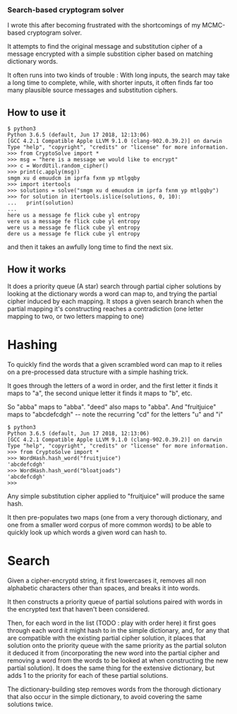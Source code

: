 ### Search-based cryptogram solver

I wrote this after becoming frustrated with the shortcomings of
my MCMC-based cryptogram solver.

It attempts to find the original message and substitution cipher
of a message encrypted with a simple substition cipher based on
matching dictionary words.

It often runs into two kinds of trouble :
With long inputs, the search may take a long time to complete, while, with
shorter inputs, it often finds far too many plausible source messages
and substitution ciphers.

## How to use it

    $ python3
    Python 3.6.5 (default, Jun 17 2018, 12:13:06) 
    [GCC 4.2.1 Compatible Apple LLVM 9.1.0 (clang-902.0.39.2)] on darwin
    Type "help", "copyright", "credits" or "license" for more information.
    >>> from CryptoSolve import *
    >>> msg = "here is a message we would like to encrypt"
    >>> c = WordUtil.random_cipher()
    >>> print(c.apply(msg))
    smgm xu d emuudcm im iprfa fxnm yp mtlgqby
    >>> import itertools
    >>> solutions = solve("smgm xu d emuudcm im iprfa fxnm yp mtlgqby")
    >>> for solution in itertools.islice(solutions, 0, 10):
    ...   print(solution)
    ... 
    here us a message fe flick cube yl entropy
    vere us a message fe flick cube yl entropy
    were us a message fe flick cube yl entropy
    dere us a message fe flick cube yl entropy
    
and then it takes an awfully long time to find the next six.

## How it works

It does a priority queue (A star) search through partial cipher solutions
by looking at the dictionary words a word can map to, and trying the partial
cipher induced by each mapping.  It stops a given search branch
when the partial mapping it's constructing reaches a contradiction (one letter
mapping to two, or two letters mapping to one)

# Hashing

To quickly find the words that a given scrambled word can map to it relies
on a pre-processed data structure with a simple hashing trick.

It goes through the letters of a word in order, and the first letter it finds
it maps to "a", the second unique letter it finds it maps to "b", etc.

So "abba" maps to "abba".  "deed" also maps to "abba".
And "fruitjuice" maps to "abcdefcdgh" -- note the recurring "cd" for the letters
"u" and "i"

    $ python3
    Python 3.6.5 (default, Jun 17 2018, 12:13:06) 
    [GCC 4.2.1 Compatible Apple LLVM 9.1.0 (clang-902.0.39.2)] on darwin
    Type "help", "copyright", "credits" or "license" for more information.
    >>> from CryptoSolve import *
    >>> WordHash.hash_word("fruitjuice")
    'abcdefcdgh'
    >>> WordHash.hash_word("bloatjoads")
    'abcdefcdgh'
    >>> 

Any simple substitution cipher applied to "fruitjuice" will produce the same
hash.

It then pre-populates two maps (one from a very thorough dictionary, and one
from a smaller word corpus of more common words) to be able to quickly
look up which words a given word can hash to.

# Search

Given a cipher-encryptd string, it first lowercases it, removes all non
alphabetic characters other than spaces, and breaks it into words.

It then constructs a priority queue of partial solutions paired with
words in the encrypted text that haven't been considered.

Then, for each word in the list (TODO : play with order here) it first goes
through each word it might hash to in the simple dictionary, and, for any
that are compatible with the existing partial cipher solution, it
places that solution onto the priority queue with the same priority as the
partial soluton it deduced it from (incorporating the new word into the
partial cipher and removing a word from the words to be looked at when
constructing the new partial solution).  It does the same thing for the
extensive dictionary, but adds 1 to the priority for each of these partial
solutions.

The dictionary-building step removes words from the thorough dictionary
that also occur in the simple dictionary, to avoid covering the same
solutions twice.
